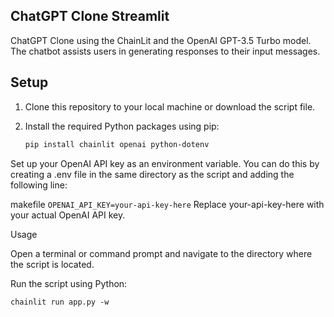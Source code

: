 ## ChatGPT Clone Streamlit


ChatGPT Clone using the ChainLit and the OpenAI GPT-3.5 Turbo model. The chatbot assists users in generating responses to their input messages.

## Setup

1. Clone this repository to your local machine or download the script file.

2. Install the required Python packages using pip:
   ```bash
   pip install chainlit openai python-dotenv
Set up your OpenAI API key as an environment variable. You can do this by creating a .env file in the same directory as the script and adding the following line:

makefile
`
OPENAI_API_KEY=your-api-key-here
`
Replace your-api-key-here with your actual OpenAI API key.

Usage

Open a terminal or command prompt and navigate to the directory where the script is located.

Run the script using Python:

`
chainlit run app.py -w 
`
